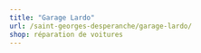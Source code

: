 ```yaml
---
title: "Garage Lardo"
url: /saint-georges-desperanche/garage-lardo/
shop: réparation de voitures
---
```

